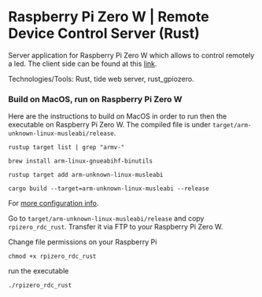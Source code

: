 # Raspberry Pi Zero W | Remote Device Control Server (Rust)

Server application for Raspberry Pi Zero W which allows to control remotely a led. The client side can be found at this [link](https://github.com/goto-eof/rpizero_rdc_ts).

Technologies/Tools: Rust, tide web server, rust_gpiozero.

### Build on MacOS, run on Raspberry Pi Zero W

Here are the instructions to build on MacOS in order to run then the executable on Raspberry Pi Zero W. The compiled file is under `target/arm-unknown-linux-musleabi/release`.

```
rustup target list | grep "armv-"

brew install arm-linux-gnueabihf-binutils

rustup target add arm-unknown-linux-musleabi

cargo build --target=arm-unknown-linux-musleabi --release
```

For [more configuration info](https://amritrathie.vercel.app/posts/2020/03/06/cross-compiling-rust-from-macos-to-raspberry-pi/).

Go to `target/arm-unknown-linux-musleabi/release` and copy `rpizero_rdc_rust`. Transfer it via FTP to your Raspberry Pi Zero W.

Change file permissions on your Raspberry Pi

```
chmod +x rpizero_rdc_rust
```

run the executable

```
./rpizero_rdc_rust
```
